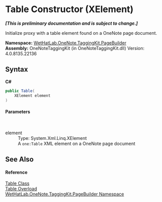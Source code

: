 # Table Constructor (XElement)
 _**\[This is preliminary documentation and is subject to change.\]**_

Initialize proxy with a table element found on a OneNote page document.

**Namespace:**&nbsp;<a href="56352230-71f2-f4b7-63a8-983965663af5.md">WetHatLab.OneNote.TaggingKit.PageBuilder</a><br />**Assembly:**&nbsp;OneNoteTaggingKit (in OneNoteTaggingKit.dll) Version: 4.0.8135.22136

## Syntax

**C#**<br />
``` C#
public Table(
	XElement element
)
```


#### Parameters
&nbsp;<dl><dt>element</dt><dd>Type: System.Xml.Linq.XElement<br />A `one:Table` XML element on a OneNote page document</dd></dl>

## See Also


#### Reference
<a href="27dfc48a-6070-557b-cdfa-2152403138b3.md">Table Class</a><br /><a href="15c8387a-8147-f46f-e5b2-d23eb6b2376d.md">Table Overload</a><br /><a href="56352230-71f2-f4b7-63a8-983965663af5.md">WetHatLab.OneNote.TaggingKit.PageBuilder Namespace</a><br />